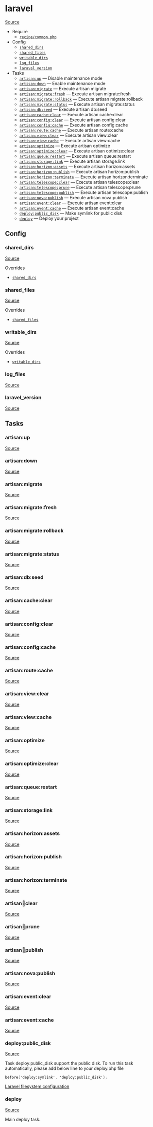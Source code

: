 <!-- DO NOT EDIT THIS FILE! -->
<!-- Instead edit recipe/laravel.php -->
<!-- Then run bin/docgen -->

# laravel

[Source](/recipe/laravel.php)



* Require
  * [`recipe/common.php`](/docs/recipe/common.md)
* Config
  * [`shared_dirs`](#shared_dirs)
  * [`shared_files`](#shared_files)
  * [`writable_dirs`](#writable_dirs)
  * [`log_files`](#log_files)
  * [`laravel_version`](#laravel_version)
* Tasks
  * [`artisan:up`](#artisanup) — Disable maintenance mode
  * [`artisan:down`](#artisandown) — Enable maintenance mode
  * [`artisan:migrate`](#artisanmigrate) — Execute artisan migrate
  * [`artisan:migrate:fresh`](#artisanmigratefresh) — Execute artisan migrate:fresh
  * [`artisan:migrate:rollback`](#artisanmigraterollback) — Execute artisan migrate:rollback
  * [`artisan:migrate:status`](#artisanmigratestatus) — Execute artisan migrate:status
  * [`artisan:db:seed`](#artisandbseed) — Execute artisan db:seed
  * [`artisan:cache:clear`](#artisancacheclear) — Execute artisan cache:clear
  * [`artisan:config:clear`](#artisanconfigclear) — Execute artisan config:clear
  * [`artisan:config:cache`](#artisanconfigcache) — Execute artisan config:cache
  * [`artisan:route:cache`](#artisanroutecache) — Execute artisan route:cache
  * [`artisan:view:clear`](#artisanviewclear) — Execute artisan view:clear
  * [`artisan:view:cache`](#artisanviewcache) — Execute artisan view:cache
  * [`artisan:optimize`](#artisanoptimize) — Execute artisan optimize
  * [`artisan:optimize:clear`](#artisanoptimizeclear) — Execute artisan optimize:clear
  * [`artisan:queue:restart`](#artisanqueuerestart) — Execute artisan queue:restart
  * [`artisan:storage:link`](#artisanstoragelink) — Execute artisan storage:link
  * [`artisan:horizon:assets`](#artisanhorizonassets) — Execute artisan horizon:assets
  * [`artisan:horizon:publish`](#artisanhorizonpublish) — Execute artisan horizon:publish
  * [`artisan:horizon:terminate`](#artisanhorizonterminate) — Execute artisan horizon:terminate
  * [`artisan:telescope:clear`](#artisantelescopeclear) — Execute artisan telescope:clear
  * [`artisan:telescope:prune`](#artisantelescopeprune) — Execute artisan telescope:prune
  * [`artisan:telescope:publish`](#artisantelescopepublish) — Execute artisan telescope:publish
  * [`artisan:nova:publish`](#artisannovapublish) — Execute artisan nova:publish
  * [`artisan:event:clear`](#artisaneventclear) — Execute artisan event:clear
  * [`artisan:event:cache`](#artisaneventcache) — Execute artisan event:cache
  * [`deploy:public_disk`](#deploypublic_disk) — Make symlink for public disk
  * [`deploy`](#deploy) — Deploy your project

## Config
### shared_dirs
[Source](/recipe/laravel.php#L6)

Overrides
* [`shared_dirs`](/docs/recipe/common.md#shared_dirs)



### shared_files
[Source](/recipe/laravel.php#L7)

Overrides
* [`shared_files`](/docs/recipe/common.md#shared_files)



### writable_dirs
[Source](/recipe/laravel.php#L8)

Overrides
* [`writable_dirs`](/docs/recipe/common.md#writable_dirs)



### log_files
[Source](/recipe/laravel.php#L19)



### laravel_version
[Source](/recipe/laravel.php#L20)




## Tasks
### artisan:up
[Source](/recipe/laravel.php#L79)



### artisan:down
[Source](/recipe/laravel.php#L82)



### artisan:migrate
[Source](/recipe/laravel.php#L85)



### artisan:migrate:fresh
[Source](/recipe/laravel.php#L88)



### artisan:migrate:rollback
[Source](/recipe/laravel.php#L91)



### artisan:migrate:status
[Source](/recipe/laravel.php#L94)



### artisan:db:seed
[Source](/recipe/laravel.php#L97)



### artisan:cache:clear
[Source](/recipe/laravel.php#L100)



### artisan:config:clear
[Source](/recipe/laravel.php#L103)



### artisan:config:cache
[Source](/recipe/laravel.php#L106)



### artisan:route:cache
[Source](/recipe/laravel.php#L109)



### artisan:view:clear
[Source](/recipe/laravel.php#L112)



### artisan:view:cache
[Source](/recipe/laravel.php#L115)



### artisan:optimize
[Source](/recipe/laravel.php#L118)



### artisan:optimize:clear
[Source](/recipe/laravel.php#L121)



### artisan:queue:restart
[Source](/recipe/laravel.php#L124)



### artisan:storage:link
[Source](/recipe/laravel.php#L127)



### artisan:horizon:assets
[Source](/recipe/laravel.php#L130)



### artisan:horizon:publish
[Source](/recipe/laravel.php#L133)



### artisan:horizon:terminate
[Source](/recipe/laravel.php#L136)



### artisan:telescope:clear
[Source](/recipe/laravel.php#L139)



### artisan:telescope:prune
[Source](/recipe/laravel.php#L142)



### artisan:telescope:publish
[Source](/recipe/laravel.php#L145)



### artisan:nova:publish
[Source](/recipe/laravel.php#L148)



### artisan:event:clear
[Source](/recipe/laravel.php#L151)



### artisan:event:cache
[Source](/recipe/laravel.php#L154)



### deploy:public_disk
[Source](/recipe/laravel.php#L165)

Task deploy:public_disk support the public disk.
To run this task automatically, please add below line to your deploy.php file

    before('deploy:symlink', 'deploy:public_disk');

[Laravel filesystem configuration](https://laravel.com/docs/5.2/filesystem#configuration)

### deploy
[Source](/recipe/laravel.php#L180)

Main deploy task.

